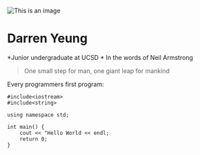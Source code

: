 ![This is an image](https://myoctocat.com/assets/images/base-octocat.svg)
# Darren Yeung
*Junior undergraduate at UCSD  *
In the words of Neil Armstrong  
> One small step for man, one giant leap for mankind

Every programmers first program: 
```
#include<iostream>
#include<string>

using namespace std; 

int main() {
    cout << "Hello World << endl;
    return 0; 
}
```